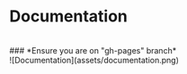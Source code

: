 # Documentation
<br>
### *Ensure you are on "gh-pages" branch*
<br>
![Documentation](assets/documentation.png)
